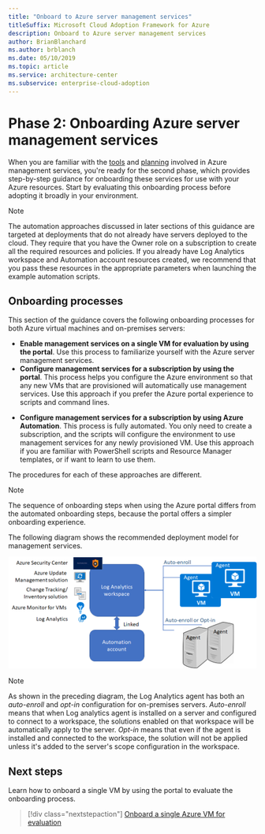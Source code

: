 ```yaml
---
title: "Onboard to Azure server management services"
titleSuffix: Microsoft Cloud Adoption Framework for Azure
description: Onboard to Azure server management services
author: BrianBlanchard
ms.author: brblanch
ms.date: 05/10/2019
ms.topic: article
ms.service: architecture-center
ms.subservice: enterprise-cloud-adoption
---
```


# Phase 2: Onboarding Azure server management services

When you are familiar with the [tools](./tools-services.md) and [planning](./prerequisites.md) involved in Azure management services, you're ready for the second phase, which provides step-by-step guidance for onboarding these services for use with your Azure resources. Start by evaluating this onboarding process before adopting it broadly in your environment.<!--edit (v-gmoor): What other words describe the meaning of "onboarding" in this context? Both the WSG and Cloud style proscribe using "onboard" to mean something other than orienting new employees. According to style guidelines, we need replacements in the text and in the title. -->

> [!NOTE]
> The automation approaches discussed in later sections of this guidance are targeted at <!--edit (v-gmoor): 'greenfield' seems common, but it's not global English.-->deployments that do not already have servers deployed to the cloud. They require that you have the Owner role on a subscription to create all the required resources and policies. If you already have Log Analytics workspace and Automation account resources created, we recommend that you pass these resources in the appropriate parameters when launching the example automation scripts.

## Onboarding processes

This section of the guidance covers the following onboarding processes for both Azure virtual machines and on-premises servers:

- **Enable management services on a single VM for evaluation by using the portal**. Use this process to familiarize yourself with the Azure server management services.
- **Configure management services for a subscription by using the portal**. This process helps you configure the Azure environment so that any new VMs that are provisioned will automatically use management services. Use this approach if you prefer the Azure portal experience to scripts and command lines.
<!--edit (v-gmoor): Do we need "for a subscription" in these two list items? If we should say "subscription" here, maybe it could be in the description instead. -->
- **Configure management services for a subscription by using Azure Automation**. This process is fully automated. You only need to create a subscription, and the scripts will configure the environment to use management services for any newly provisioned VM. Use this approach if you are familiar with PowerShell scripts and Resource Manager templates, or if want to learn to use them.

The procedures for each of these approaches are different. <!--edit (v-gmoor): Can we indicate here where the reader will find the instructions for each approach? Maybe this is a place to provide links. -->

> [!NOTE]
> The sequence of onboarding steps when using the Azure portal differs from the automated onboarding steps, because the portal offers a simpler onboarding experience.

The following diagram shows the recommended deployment model for management services. 

![Diagram of the recommended deployment model](./media/recommended-deployment.png)

> [!NOTE]
> As shown in the preceding diagram, the Log Analytics agent has both an *auto-enroll* and *opt-in* configuration for on-premises servers. *Auto-enroll* means that when Log analytics agent is installed on a server and configured to connect to a workspace, the solutions enabled on that workspace will be automatically apply to the server. *Opt-in* means that even if the agent is installed and connected to the workspace, the solution will not be applied unless it's added to the server's scope configuration in the workspace.

## Next steps

Learn how to onboard a single VM by using the portal to evaluate the onboarding process.

> [!div class="nextstepaction"]
> [Onboard a single Azure VM for evaluation](./onboard-single-vm.md)
